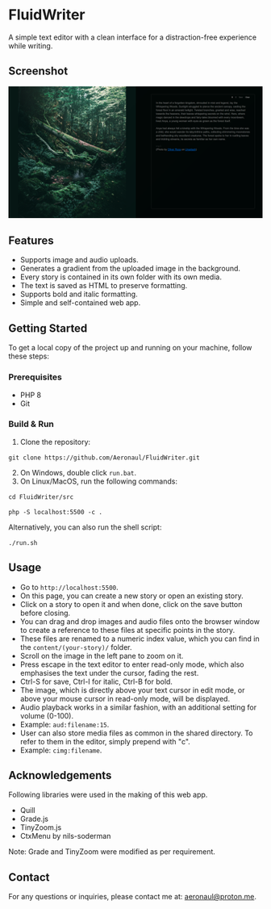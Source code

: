 # FluidWriter
A simple text editor with a clean interface for a distraction-free experience while writing.

## Screenshot
![FluidWriter screenshot](screenshot.png?raw=true)

## Features
- Supports image and audio uploads.
- Generates a gradient from the uploaded image in the background.
- Every story is contained in its own folder with its own media.
- The text is saved as HTML to preserve formatting.
- Supports bold and italic formatting.
- Simple and self-contained web app.

## Getting Started
To get a local copy of the project up and running on your machine, follow these steps:

### Prerequisites
- PHP 8
- Git

### Build & Run
1. Clone the repository:
```
git clone https://github.com/Aeronaul/FluidWriter.git
```
2. On Windows, double click ```run.bat```.
3. On Linux/MacOS, run the following commands:
```
cd FluidWriter/src
```
```
php -S localhost:5500 -c .
```
Alternatively, you can also run the shell script:
```
./run.sh
```

## Usage
- Go to ```http://localhost:5500```.
- On this page, you can create a new story or open an existing story.
- Click on a story to open it and when done, click on the save button before closing.
- You can drag and drop images and audio files onto the browser window to create a reference to these files at specific points in the story.
- These files are renamed to a numeric index value, which you can find in the ```content/(your-story)/``` folder.
- Scroll on the image in the left pane to zoom on it.
- Press escape in the text editor to enter read-only mode, which also emphasises the text under the cursor, fading the rest.
- Ctrl-S for save, Ctrl-I for italic, Ctrl-B for bold.
- The image, which is directly above your text cursor in edit mode, or above your mouse cursor in read-only mode, will be displayed.
- Audio playback works in a similar fashion, with an additional setting for volume (0-100).
- Example: ```aud:filename:15```.
- User can also store media files as common in the shared directory. To refer to them in the editor, simply prepend with "c".
- Example: ```cimg:filename```.

## Acknowledgements
Following libraries were used in the making of this web app.
- Quill
- Grade.js
- TinyZoom.js
- CtxMenu by nils-soderman

Note: Grade and TinyZoom were modified as per requirement.

## Contact
For any questions or inquiries, please contact me at: aeronaul@proton.me.
